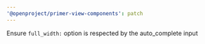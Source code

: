 ```yaml
---
'@openproject/primer-view-components': patch
---
```


Ensure `full_width:` option is respected by the auto_complete input
